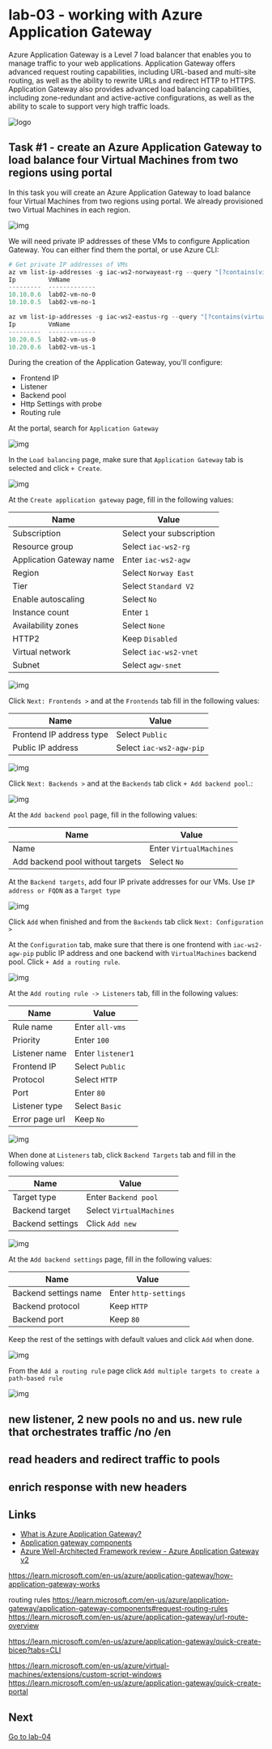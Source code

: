 # lab-03 - working with Azure Application Gateway

Azure Application Gateway is a Level 7 load balancer that enables you to manage traffic to your web applications. Application Gateway offers advanced request routing capabilities, including URL-based and multi-site routing, as well as the ability to rewrite URLs and redirect HTTP to HTTPS. Application Gateway also provides advanced load balancing capabilities, including zone-redundant and active-active configurations, as well as the ability to scale to support very high traffic loads.

![logo](https://learn.microsoft.com/en-us/azure/application-gateway/media/application-gateway-components/application-gateway-components.png)


## Task #1 - create an Azure Application Gateway to load balance four Virtual Machines from two regions using portal

In this task you will create an Azure Application Gateway to load balance four Virtual Machines from two regions using portal. We already provisioned two Virtual Machines in each region. 

![img](images/lab3-1.png)

We will need private IP addresses of these VMs to configure Application Gateway. You can either find them the portal, or use Azure CLI:

```powershell
# Get private IP addresses of VMs
az vm list-ip-addresses -g iac-ws2-norwayeast-rg --query "[?contains(virtualMachine.name, 'lab02-')].{ip:virtualMachine.network.privateIpAddresses[0], vmName:virtualMachine.name}" -otable
Ip         VmName
---------  -------------
10.10.0.6  lab02-vm-no-0
10.10.0.5  lab02-vm-no-1

az vm list-ip-addresses -g iac-ws2-eastus-rg --query "[?contains(virtualMachine.name, 'lab02-')].{ip:virtualMachine.network.privateIpAddresses[0], vmName:virtualMachine.name}" -otable
Ip         VmName
---------  -------------
10.20.0.5  lab02-vm-us-0
10.20.0.6  lab02-vm-us-1
```

During the creation of the Application Gateway, you'll configure:

* Frontend IP
* Listener
* Backend pool
* Http Settings with probe
* Routing rule

At the portal, search for ``Application Gateway``

![img](images/1.png)

In the `Load balancing` page, make sure that `Application Gateway` tab is selected and click `+ Create`.

![img](images/2.png)

At the `Create application gateway` page, fill in the following values:

| Name | Value |
| --- | --- |
| Subscription | Select your subscription |
| Resource group | Select `iac-ws2-rg` |
| Application Gateway name | Enter `iac-ws2-agw` |
| Region | Select `Norway East` |
| Tier | Select `Standard V2` |
| Enable autoscaling | Select `No` |
| Instance count | Enter `1` |
| Availability zones | Select `None` |
| HTTP2 | Keep `Disabled` |
| Virtual network | Select `iac-ws2-vnet` |
| Subnet | Select `agw-snet` |

![img](images/3.png)

Click `Next: Frontends >` and at the `Frontends` tab fill in the following values:

| Name | Value |
| --- | --- |
| Frontend IP address type | Select `Public` |
| Public IP address | Select `iac-ws2-agw-pip` |

![img](images/4.png)

Click `Next: Backends >` and at the `Backends` tab click `+ Add backend pool`.:

![img](images/5.png)

At the `Add backend pool` page, fill in the following values:

| Name | Value |
| --- | --- |
| Name | Enter `VirtualMachines` |
| Add backend pool without targets | Select `No` |

At the `Backend targets`, add four IP private addresses for our VMs. Use `IP address or FQDN` as a `Target type`

![img](images/6.png)

Click `Add` when finished and from the `Backends` tab click `Next: Configuration >`

At the `Configuration` tab, make sure that there is one frontend with `iac-ws2-agw-pip` public IP address and one backend with `VirtualMachines` backend pool. Click `+ Add a routing rule`.

![img](images/7.png)

At the `Add routing rule -> Listeners` tab, fill in the following values:

| Name | Value |
| --- | --- |
| Rule name | Enter `all-vms` |
| Priority | Enter `100` |
| Listener name | Enter `listener1` |
| Frontend IP | Select `Public` |
| Protocol | Select `HTTP` |
| Port | Enter `80` |
| Listener type | Select `Basic` |  
| Error page url | Keep `No` |

![img](images/8.png)

When done at `Listeners` tab, click `Backend Targets` tab and fill in the following values:

| Name | Value |
| --- | --- |
| Target type | Enter `Backend pool` |
| Backend target | Select `VirtualMachines` |
| Backend settings | Click `Add new` |

![img](images/9.png)

At the `Add backend settings` page, fill in the following values:

| Name | Value |
| --- | --- |
| Backend settings name | Enter `http-settings` |
| Backend protocol | Keep `HTTP` |
| Backend port | Keep `80` |

Keep the rest of the settings with default values and click `Add` when done.

![img](images/10.png)

From the `Add a routing rule` page click `Add multiple targets to create a path-based rule`

![img](images/11.png)



## new listener, 2 new pools no and us. new rule that orchestrates traffic /no /en

## read headers and redirect traffic to pools

## enrich response with new headers

## Links

* [What is Azure Application Gateway?](https://learn.microsoft.com/en-us/azure/application-gateway/overview)
* [Application gateway components](https://learn.microsoft.com/en-us/azure/application-gateway/application-gateway-components)
* [Azure Well-Architected Framework review - Azure Application Gateway v2](https://learn.microsoft.com/en-us/azure/architecture/framework/services/networking/azure-application-gateway)


https://learn.microsoft.com/en-us/azure/application-gateway/how-application-gateway-works

routing rules
https://learn.microsoft.com/en-us/azure/application-gateway/application-gateway-components#request-routing-rules
https://learn.microsoft.com/en-us/azure/application-gateway/url-route-overview

https://learn.microsoft.com/en-us/azure/application-gateway/quick-create-bicep?tabs=CLI

https://learn.microsoft.com/en-us/azure/virtual-machines/extensions/custom-script-windows
https://learn.microsoft.com/en-us/azure/application-gateway/quick-create-portal

## Next
[Go to lab-04](../lab-04/readme.md)